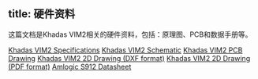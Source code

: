title: 硬件资料
---

这篇文档是Khadas VIM2相关的硬件资料，包括：原理图、PCB和数据手册等。

[Khadas VIM2 Specifications](https://dl.khadas.com/Hardware/VIM2/Specs/VIM2_Specs.pdf)
[Khadas VIM2 Schematic](https://dl.khadas.com/Hardware/VIM2/Schematic/VIM2_V12_Sch.pdf)
[Khadas VIM2 PCB Drawing](https://dl.khadas.com/Hardware/VIM2/Schematic/VIM2_V12_Silk.pdf)
[Khadas VIM2 2D Drawing (DXF format)](https://dl.khadas.com/Hardware/VIM2/DXF/VIM2_V12_DXF.7z)
[Khadas VIM2 2D Drawing (PDF format)](https://dl.khadas.com/Hardware/VIM2/DXF/VIM2_V12_DXF.pdf)
[Amlogic S912 Datasheet](https://dl.khadas.com/Hardware/VIM2/Datasheet/S912_Datasheet_V0.220170314publicversion-Wesion.pdf)
